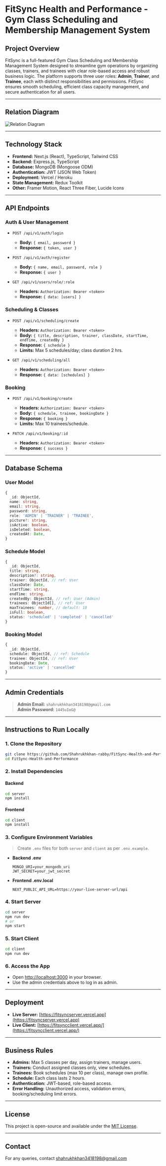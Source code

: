 # FitSync Health and Performance - Gym Class Scheduling and Membership Management System

## Project Overview

FitSync is a full-featured Gym Class Scheduling and Membership Management System designed to streamline gym operations by organizing classes, trainers, and trainees with clear role-based access and robust business logic. The platform supports three user roles: **Admin**, **Trainer**, and **Trainee**, each with distinct responsibilities and permissions. FitSync ensures smooth scheduling, efficient class capacity management, and secure authentication for all users.

---

## Relation Diagram

![Relation Diagram](https://raw.githubusercontent.com/Shahrukhkhan-rabby/FitSync-Health-and-Performance/main/assets/relation-diagram.png)
<!-- If your diagram is hosted elsewhere, update the link above. If you don't have an image, use any free diagram tool (dbdiagram.io, draw.io), export as PNG/JPG, and upload in the repo. -->

---

## Technology Stack

- **Frontend:** Next.js (React), TypeScript, Tailwind CSS
- **Backend:** Express.js, TypeScript
- **Database:** MongoDB (Mongoose ODM)
- **Authentication:** JWT (JSON Web Token)
- **Deployment:** Vercel / Heroku
- **State Management:** Redux Toolkit
- **Other:** Framer Motion, React Three Fiber, Lucide Icons

---

## API Endpoints

### Auth & User Management

- `POST /api/v1/auth/login`  
  - **Body:** `{ email, password }`
  - **Response:** `{ token, user }`

- `POST /api/v1/auth/register`  
  - **Body:** `{ name, email, password, role }`
  - **Response:** `{ user }`

- `GET /api/v1/users/role/:role`  
  - **Headers:** `Authorization: Bearer <token>`
  - **Response:** `{ data: [users] }`

### Scheduling & Classes

- `POST /api/v1/scheduling/create`  
  - **Headers:** `Authorization: Bearer <token>`
  - **Body:** `{ title, description, trainer, classDate, startTime, endTime, createdBy }`
  - **Response:** `{ schedule }`
  - **Limits:** Max 5 schedules/day; class duration 2 hrs.

- `GET /api/v1/scheduling/all`  
  - **Headers:** `Authorization: Bearer <token>`
  - **Response:** `{ data: [schedules] }`

### Booking

- `POST /api/v1/booking/create`  
  - **Headers:** `Authorization: Bearer <token>`
  - **Body:** `{ schedule, trainee, bookingDate }`
  - **Response:** `{ booking }`
  - **Limits:** Max 10 trainees/schedule.

- `PATCH /api/v1/booking/:id`  
  - **Headers:** `Authorization: Bearer <token>`
  - **Response:** `{ success }`

---

## Database Schema

### User Model

```typescript
{
  _id: ObjectId,
  name: string,
  email: string,
  password: string,
  role: 'ADMIN' | 'TRAINER' | 'TRAINEE',
  picture?: string,
  isActive: boolean,
  isDeleted: boolean,
  createdAt: Date,
}
```

### Schedule Model

```typescript
{
  _id: ObjectId,
  title: string,
  description?: string,
  trainer: ObjectId, // ref: User
  classDate: Date,
  startTime: string,
  endTime: string,
  createdBy: ObjectId, // ref: User (Admin)
  trainees: ObjectId[], // ref: User
  maxTrainees: number, // default: 10
  isFull: boolean,
  status: 'scheduled' | 'completed' | 'cancelled'
}
```

### Booking Model

```typescript
{
  _id: ObjectId,
  schedule: ObjectId, // ref: Schedule
  trainee: ObjectId, // ref: User
  bookingDate: Date,
  status: 'active' | 'cancelled'
}
```

---

## Admin Credentials

> **Admin Email:** `shahrukhkhan3418198@gmail.com`  
> **Admin Password:** `1445uIoG@`

---

## Instructions to Run Locally

### 1. Clone the Repository

```bash
git clone https://github.com/Shahrukhkhan-rabby/FitSync-Health-and-Performance
cd FitSync-Health-and-Performance
```

### 2. Install Dependencies

#### Backend

```bash
cd server
npm install
```

#### Frontend

```bash
cd client
npm install
```

### 3. Configure Environment Variables

> Create `.env` files for both `server` and `client` as per `.env.example`.

- **Backend .env**
  ```
  MONGO_URI=your_mongodb_uri
  JWT_SECRET=your_jwt_secret
  ```

- **Frontend .env.local**
  ```
  NEXT_PUBLIC_API_URL=https://your-live-server-url/api
  ```

### 4. Start Server

```bash
cd server
npm run dev
# or
npm start
```

### 5. Start Client

```bash
cd client
npm run dev
```

### 6. Access the App

- Open [http://localhost:3000](http://localhost:3000) in your browser.
- Use the admin credentials above to log in as admin.

---

## Deployment

- **Live Server:** [https://fitsyncserver.vercel.app](https://fitsyncserver.vercel.app) <!-- Replace with your actual deployed server URL -->
- **Live Client:** [https://fitsyncclient.vercel.app/](https://fitsyncclient.vercel.app/) <!-- Replace with your actual deployed client URL -->

---

## Business Rules

- **Admins:** Max 5 classes per day, assign trainers, manage users.
- **Trainers:** Conduct assigned classes only, view schedules.
- **Trainees:** Book schedules (max 10 per class), manage own profile.
- **Schedule:** Each class lasts 2 hours.
- **Authentication:** JWT-based, role-based access.
- **Error Handling:** Unauthorized access, validation errors, booking/scheduling limit errors.

---

## License

This project is open-source and available under the [MIT License](LICENSE).

---

## Contact

For any queries, contact [shahrukhkhan3418198@gmail.com](mailto:shahrukhkhan3418198@gmail.com)